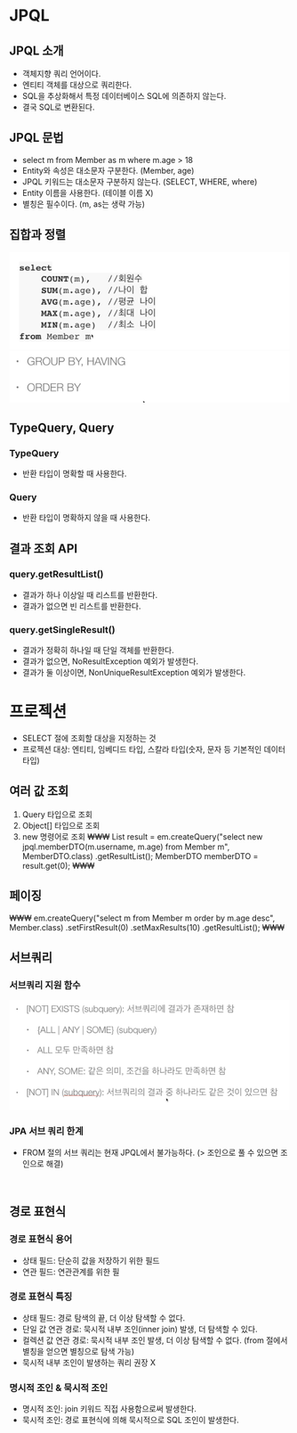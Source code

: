 # JPQL

## JPQL 소개
- 객체지향 쿼리 언어이다.
- 엔티티 객체를 대상으로 쿼리한다.
- SQL을 추상화해서 특정 데이터베이스 SQL에 의존하지 않는다.
- 결국 SQL로 변환된다.

## JPQL 문법
- select m from Member as m where m.age > 18
- Entity와 속성은 대소문자 구분한다. (Member, age)
- JPQL 키워드는 대소문자 구분하지 않는다. (SELECT, WHERE, where)
- Entity 이름을 사용한다. (테이블 이름 X)
- 별칭은 필수이다. (m, as는 생략 가능)

## 집합과 정렬
![img.png](img.png)
![img_1.png](img_1.png)

## TypeQuery, Query

### TypeQuery
- 반환 타입이 명확할 때 사용한다.

### Query
- 반환 타입이 명확하지 않을 때 사용한다.

## 결과 조회 API

### query.getResultList()
- 결과가 하나 이상일 때 리스트를 반환한다.
- 결과가 없으면 빈 리스트를 반환한다.

### query.getSingleResult()
- 결과가 정확히 하나일 때 단일 객체를 반환한다.
- 결과가 없으면, NoResultException 예외가 발생한다.
- 결과가 둘 이상이면, NonUniqueResultException 예외가 발생한다.

# 프로젝션

- SELECT 절에 조회할 대상을 지정하는 것
- 프로젝션 대상: 엔티티, 임베디드 타입, 스칼라 타입(숫자, 문자 등 기본적인 데이터 타입)

## 여러 값 조회
1. Query 타입으로 조회
2. Object[] 타입으로 조회
3. new 명령어로 조회
₩₩₩
List<MemberDTO> result = em.createQuery("select new jpql.memberDTO(m.username, m.age) from Member m", MemberDTO.class)
   .getResultList();
MemberDTO memberDTO = result.get(0);
₩₩₩

## 페이징
₩₩₩
em.createQuery("select m from Member m order by m.age desc", Member.class)
   .setFirstResult(0)
   .setMaxResults(10)
   .getResultList();
₩₩₩

## 서브쿼리

### 서브쿼리 지원 함수
![img_2.png](img_2.png)

### JPA 서브 쿼리 한계
- FROM 절의 서브 쿼리는 현재 JPQL에서 불가능하다. (> 조인으로 풀 수 있으면 조인으로 해결)

<br/>

## 경로 표현식

### 경로 표현식 용어
- 상태 필드: 단순히 값을 저장하기 위한 필드
- 연관 필드: 연관관계를 위한 필

### 경로 표현식 특징
- 상태 필드: 경로 탐색의 끝, 더 이상 탐색할 수 없다.
- 단일 값 연관 경로: 묵시적 내부 조인(inner join) 발생, 더 탐색할 수 있다.
- 컬렉션 값 연관 경로: 묵시적 내부 조인 발생, 더 이상 탐색할 수 없다. (from 절에서 별칭을 얻으면 별칭으로 탐색 가능)
- 묵시적 내부 조인이 발생하는 쿼리 권장 X

### 명시적 조인 & 묵시적 조인
- 명시적 조인: join 키워드 직접 사용함으로써 발생한다.
- 묵시적 조인: 경로 표현식에 의해 묵시적으로 SQL 조인이 발생한다.